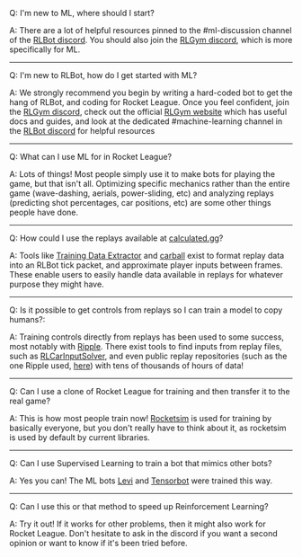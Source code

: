 Q: I'm new to ML, where should I start?

A: There are a lot of helpful resources pinned to the #ml-discussion channel of the [RLBot discord](https://discord.gg/S2Y2Kdr). You should also join the [RLGym discord](https://discord.gg/t7xcJnvgfa), which is more specifically for ML.

______________________________________________________________________

Q: I'm new to RLBot, how do I get started with ML?

A: We strongly recommend you begin by writing a hard-coded bot to get the hang of RLBot, and coding for Rocket League. Once you feel confident, join the [RLGym discord](https://discord.gg/t7xcJnvgfa), check out the official [RLGym website](https://rlgym.github.io/) which has useful docs and guides, and look at the dedicated #machine-learning channel in the [RLBot discord](https://discord.gg/S2Y2Kdr) for helpful resources

______________________________________________________________________

Q: What can I use ML for in Rocket League?

A: Lots of things! Most people simply use it to make bots for playing the game, but that isn't all. Optimizing specific mechanics rather than the entire game (wave-dashing, aerials, power-sliding, etc) and analyzing replays (predicting shot percentages, car positions, etc) are some other things people have done.

______________________________________________________________________

Q: How could I use the replays available at [calculated.gg](https://calculated.gg/)?

A: Tools like [Training Data Extractor](https://github.com/oxrock/TrainingDataExtractor) and [carball](https://github.com/SaltieRL/carball) exist to format replay data into an RLBot tick packet, and approximate player inputs between frames. These enable users to easily handle data available in replays for whatever purpose they might have.

______________________________________________________________________

Q: Is it possible to get controls from replays so I can train a model to copy humans?:

A: Training controls directly from replays has been used to some success, most notably with [Ripple](https://wandb.ai/rolv-arild/ripple/reports/Ripple--VmlldzozNDE5NzE4). There exist tools to find inputs from replay files, such as [RLCarInputSolver](https://github.com/ZealanL/RLCarInputSolver), and even public replay repositories (such as the one Ripple used, [here](https://www.kaggle.com/datasets/rolvarild/high-level-rocket-league-replay-dataset)) with tens of thousands of hours of data!

______________________________________________________________________

Q: Can I use a clone of Rocket League for training and then transfer it to the real game?

A: This is how most people train now! [Rocketsim](https://github.com/ZealanL/RocketSim) is used for training by basically everyone, but you don't really have to think about it, as rocketsim is used by default by current libraries.

______________________________________________________________________

Q: Can I use Supervised Learning to train a bot that mimics other bots?

A: Yes you can! The ML bots [Levi](https://github.com/SaltieRL/Saltie/tree/master/agents/levi) and [Tensorbot](https://github.com/DanielDowns/ArtificialIntelligence/tree/master/RocketLeagueBots/TensorBot) were trained this way.

______________________________________________________________________

Q: Can I use this or that method to speed up Reinforcement Learning?

A: Try it out! If it works for other problems, then it might also work for Rocket League. Don't hesitate to ask in the discord if you want a second opinion or want to know if it's been tried before.
